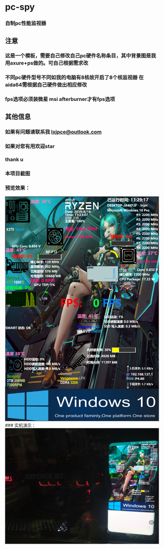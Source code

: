# pc-spy
### 自制pc性能监视器
## 注意
### 这是一个模板，需要自己修改自己pc硬件名称条目，其中背景图是我用axure+ps做的。可自己根据需求改
### 不同pc硬件型号不同如我的电脑有8核故开启了8个核监视器 在aida64需根据自己硬件做出相应修改
### fps选项必须装微星 msi afterburner才有fps选项
## 其他信息
### 如果有问题请联系我 lxjpce@outlook.com
### 如果对您有用欢迎star 
### thank u
### 本项目截图<br/>
### 预览效果：
<img src="https://github.com/Alexander-L-X/pc-spy/blob/master/view.png">
### 实机演示：
<img src="https://github.com/Alexander-L-X/pc-spy/blob/master/test.jpg">
